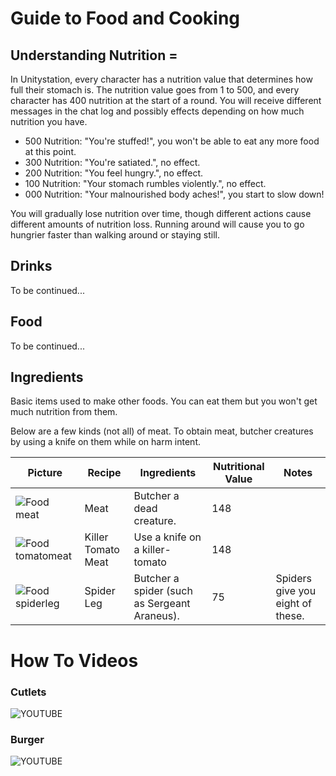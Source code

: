 # Guide to Food and Cooking
##  Understanding Nutrition =
In Unitystation, every character has a nutrition value that determines how full their stomach is. The nutrition value goes from 1 to 500, and every character has 400 nutrition at the start of a round. You will receive different messages in the chat log and possibly effects depending on how much nutrition you have.

* 500 Nutrition: "You're stuffed!", you won't be able to eat any more food at this point.
* 300 Nutrition: "You're satiated.", no effect.
* 200 Nutrition: "You feel hungry.", no effect.
* 100 Nutrition: "Your stomach rumbles violently.", no effect.
* 000 Nutrition: "Your malnourished body aches!", you start to slow down!

You will gradually lose nutrition over time, though different actions cause different amounts of nutrition loss. Running around will cause you to go hungrier faster than walking around or staying still.


##  Drinks 
To be continued...


##  Food 
To be continued...



##  Ingredients 
Basic items used to make other foods. You can eat them but you won't get much nutrition from them.

Below are a few kinds (not all) of meat. To obtain meat, butcher creatures by using a knife on them while on harm intent.

| Picture                                 | Recipe             | Ingredients                                  | Nutritional Value | **Notes**                        |
| --------------------------------------- | ------------------ | -------------------------------------------- | ----------------- | -------------------------------- |
| ![Food meat](Food_meat.png)             | Meat               | Butcher a dead creature.                     | 148               |                                  |
| ![Food tomatomeat](Food_tomatomeat.png) | Killer Tomato Meat | Use a knife on a killer-tomato               | 148               |                                  |
| ![Food spiderleg](Food_spiderleg.png)   | Spider Leg         | Butcher a spider (such as Sergeant Araneus). | 75                | Spiders give you eight of these. |

# How To Videos



### Cutlets

![YOUTUBE](ApV7pyqD4gU)

### Burger

![YOUTUBE](jmj_ldi3Www)